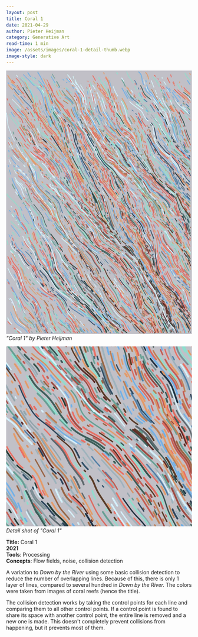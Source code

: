```yaml
---
layout: post
title: Coral 1
date: 2021-04-29
author: Pieter Heijman
category: Generative Art
read-time: 1 min
image: /assets/images/coral-1-detail-thumb.webp
image-style: dark
---
```


![Coral 1 by Pieter Heijman](/assets/images/coral-1.webp)
*"Coral 1" by Pieter Heijman*

![Detail shot of Coral 1](/assets/images/coral-1-detail.webp)
*Detail shot of "Coral 1"*

**Title:** Coral 1  
**2021**  
**Tools**: Processing  
**Concepts**: Flow fields, noise, collision detection  

A variation to *Down by the River* using some basic collision detection to reduce the number of overlapping lines. Because of this, there is only 1 layer of lines, compared to several hundred in *Down by the River.* The colors were taken from images of coral reefs (hence the title).

The collision detection works by taking the control points for each line and comparing them to all other control points. If a control point is found to share its space with another control point, the entire line is removed and a new one is made. This doesn't completely prevent collisions from happening, but it prevents most  of them.